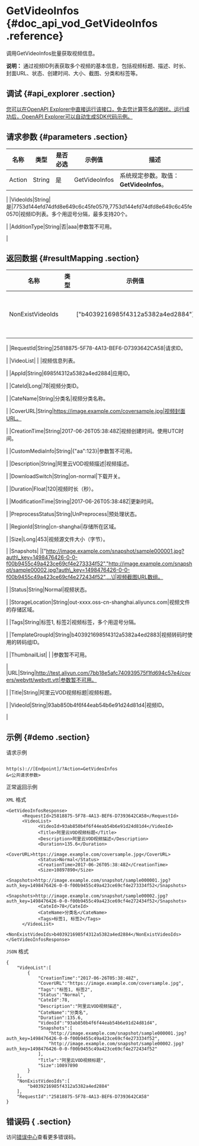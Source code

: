 # GetVideoInfos {#doc_api_vod_GetVideoInfos .reference}

调用GetVideoInfos批量获取视频信息。

**说明：** 通过视频ID列表获取多个视频的基本信息，包括视频标题、描述、时长、封面URL、状态、创建时间、大小、截图、分类和标签等。

## 调试 {#api_explorer .section}

[您可以在OpenAPI Explorer中直接运行该接口，免去您计算签名的困扰。运行成功后，OpenAPI Explorer可以自动生成SDK代码示例。](https://api.aliyun.com/#product=vod&api=GetVideoInfos&type=RPC&version=2017-03-21)

## 请求参数 {#parameters .section}

|名称|类型|是否必选|示例值|描述|
|--|--|----|---|--|
|Action|String|是|GetVideoInfos|系统规定参数。取值：**GetVideoInfos**。

 |
|VideoIds|String|是|7753d144efd74dfd8e649c6c45fe0579,7753d144efd74dfd8e649c6c45fe0570|视频ID列表。多个用逗号分隔，最多支持20个。

 |
|AdditionType|String|否|aaa|参数暂不可用。

 |

## 返回数据 {#resultMapping .section}

|名称|类型|示例值|描述|
|--|--|---|--|
|NonExistVideoIds| |\["b4039216985f4312a5382a4ed2884"\]|不存在的视频ID列表。

 |
|RequestId|String|25818875-5F78-4A13-BEF6-D7393642CA58|请求ID。

 |
|VideoList| | |视频信息列表。

 |
|AppId|String|6985f4312a5382a4ed2884|应用ID。

 |
|CateId|Long|78|视频分类ID。

 |
|CateName|String|分类名|视频分类名称。

 |
|CoverURL|String|https://image.example.com/coversample.jpg|视频封面URL。

 |
|CreationTime|String|2017-06-26T05:38:48Z|视频创建时间。使用UTC时间。

 |
|CustomMediaInfo|String|\{"aa":123\}|参数暂不可用。

 |
|Description|String|阿里云VOD视频描述|视频描述。

 |
|DownloadSwitch|String|on-normal|下载开关。

 |
|Duration|Float|120|视频时长（秒）。

 |
|ModificationTime|String|2017-06-26T05:38:48Z|更新时间。

 |
|PreprocessStatus|String|UnPreprocess|预处理状态。

 |
|RegionId|String|cn-shanghai|存储所在区域。

 |
|Size|Long|453|视频源文件大小（字节）。

 |
|Snapshots| |\["http://image.example.com/snapshot/sample000001.jpg?auth\_key=1498476426-0-0-f00b9455c49a423ce69cf4e273334f52","http://image.example.com/snapshot/sample00002.jpg?auth\_key=1498476426-0-0-f00b9455c49a423ce69cf4e272434f52",...\]|视频截图URL数组。

 |
|Status|String|Normal|视频状态。

 |
|StorageLocation|String|out-xxxx.oss-cn-shanghai.aliyuncs.com|视频文件的存储区域。

 |
|Tags|String|标签1, 标签2|视频标签，多个用逗号分隔。

 |
|TemplateGroupId|String|b4039216985f4312a5382a4ed2883|视频转码时使用的转码组ID。

 |
|ThumbnailList| | |参数暂不可用。

 |
|URL|String|http://test.aliyun.com/7bb18e5afc740939575f1fd694c57e4/covers/webvtt/webvtt.vtt|参数暂不可用。

 |
|Title|String|阿里云VOD视频标题|视频标题。

 |
|VideoId|String|93ab850b4f6f44eab54b6e91d24d81d4|视频ID。

 |

## 示例 {#demo .section}

请求示例

``` {#request_demo}

http(s)://[Endpoint]/?Action=GetVideoInfos
&<公共请求参数>

```

正常返回示例

`XML` 格式

``` {#xml_return_success_demo}
<GetVideoInfosResponse>
	  <RequestId>25818875-5F78-4A13-BEF6-D7393642CA58</RequestId>
	  <VideoList>
		    <VideoId>93ab850b4f6f44eab54b6e91d24d81d4</VideoId>
		    <Title>阿里云VOD视频标题</Title>
		    <Description>阿里云VOD视频描述</Description>
		    <Duration>135.6</Duration>
		    <CoverURL>https://image.example.com/coversample.jpg</CoverURL>
		    <Status>Normal</Status>
		    <CreationTime>2017-06-26T05:38:48Z</CreationTime>
		    <Size>10897890</Size>
		    <Snapshots>http://image.example.com/snapshot/sample000001.jpg?auth_key=1498476426-0-0-f00b9455c49a423ce69cf4e273334f52</Snapshots>
		    <Snapshots>http://image.example.com/snapshot/sample00002.jpg?auth_key=1498476426-0-0-f00b9455c49a423ce69cf4e272434f52</Snapshots>
		    <CateId>78</CateId>
		    <CateName>分类名</CateName>
		    <Tags>标签1, 标签2</Tags>
	  </VideoList>
	  <NonExistVideoIds>b4039216985f4312a5382a4ed2884</NonExistVideoIds>
</GetVideoInfosResponse>
```

`JSON` 格式

``` {#json_return_success_demo}
{
	"VideoList":[
		{
			"CreationTime":"2017-06-26T05:38:48Z",
			"CoverURL":"https://image.example.com/coversample.jpg",
			"Tags":"标签1, 标签2",
			"Status":"Normal",
			"CateId":78,
			"Description":"阿里云VOD视频描述",
			"CateName":"分类名",
			"Duration":135.6,
			"VideoId":"93ab850b4f6f44eab54b6e91d24d81d4",
			"Snapshots":[
				"http://image.example.com/snapshot/sample000001.jpg?auth_key=1498476426-0-0-f00b9455c49a423ce69cf4e273334f52",
				"http://image.example.com/snapshot/sample00002.jpg?auth_key=1498476426-0-0-f00b9455c49a423ce69cf4e272434f52"
			],
			"Title":"阿里云VOD视频标题",
			"Size":10897890
		}
	],
	"NonExistVideoIds":[
		"b4039216985f4312a5382a4ed2884"
	],
	"RequestId":"25818875-5F78-4A13-BEF6-D7393642CA58"
}
```

## 错误码 { .section}

访问[错误中心](https://error-center.aliyun.com/status/product/vod)查看更多错误码。

